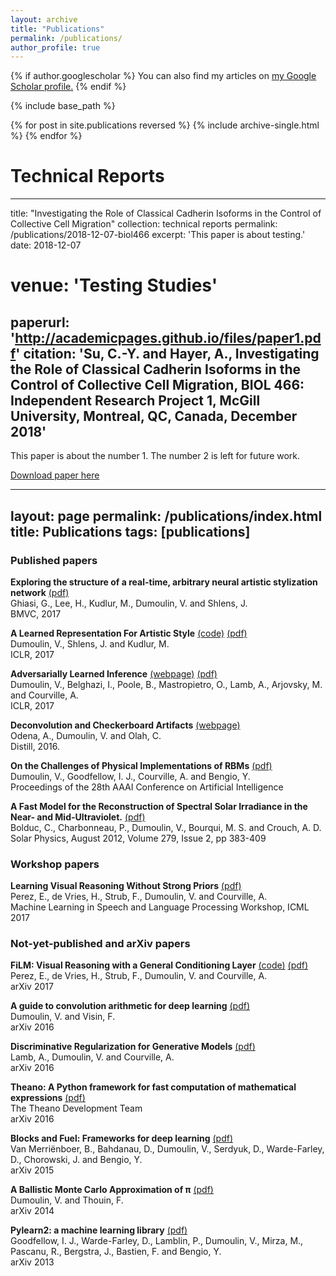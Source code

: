 ```yaml
---
layout: archive
title: "Publications"
permalink: /publications/
author_profile: true
---
```


{% if author.googlescholar %}
  You can also find my articles on <u><a href="{{author.googlescholar}}">my Google Scholar profile</a>.</u>
{% endif %}

{% include base_path %}

{% for post in site.publications reversed %}
  {% include archive-single.html %}
{% endfor %}


# Technical Reports
---
title: "Investigating the Role of Classical Cadherin Isoforms in the Control of Collective Cell Migration"
collection: technical reports
permalink: /publications/2018-12-07-biol466
excerpt: 'This paper is about testing.'
date: 2018-12-07
# venue: 'Testing Studies'
paperurl: 'http://academicpages.github.io/files/paper1.pdf'
citation: 'Su, C.-Y. and Hayer, A., Investigating the Role of Classical Cadherin Isoforms in the Control of Collective Cell Migration, BIOL 466: Independent Research Project 1, McGill University, Montreal, QC, Canada, December 2018'
---
This paper is about the number 1. The number 2 is left for future work.

[Download paper here](http://chenyangsu.github.io/files/paper1.pdf)


---
layout: page
permalink: /publications/index.html
title: Publications
tags: [publications]
---

### Published papers

**Exploring the structure of a real-time, arbitrary neural artistic stylization network**
[(pdf)](https://arxiv.org/pdf/1705.06830.pdf)  
Ghiasi, G., Lee, H., Kudlur, M., Dumoulin, V. and Shlens, J.  
BMVC, 2017

**A Learned Representation For Artistic Style**
[(code)](https://github.com/tensorflow/magenta/tree/master/magenta/models/image_stylization)
[(pdf)](https://arxiv.org/pdf/1610.07629.pdf)  
Dumoulin, V., Shlens, J. and Kudlur, M.  
ICLR, 2017

**Adversarially Learned Inference**
[(webpage)](https://ishmaelbelghazi.github.io/ALI)
[(pdf)](https://arxiv.org/pdf/1606.00704.pdf)  
Dumoulin, V., Belghazi, I., Poole, B., Mastropietro, O., Lamb, A., Arjovsky, M.
and Courville, A.  
ICLR, 2017

**Deconvolution and Checkerboard Artifacts**
[(webpage)](http://distill.pub/2016/deconv-checkerboard/)  
Odena, A., Dumoulin, V. and Olah, C.  
Distill, 2016.

**On the Challenges of Physical Implementations of RBMs**
[(pdf)](http://www.aaai.org/ocs/index.php/AAAI/AAAI14/paper/view/8608/8559)  
Dumoulin, V., Goodfellow, I. J., Courville, A. and Bengio, Y.  
Proceedings of the 28th AAAI Conference on Artificial Intelligence

**A Fast Model for the Reconstruction of Spectral Solar Irradiance in the Near-
and Mid-Ultraviolet.** [(pdf)](http://link.springer.com/content/pdf/10.1007%2Fs11207-012-0019-4.pdf)  
Bolduc, C.,  Charbonneau, P., Dumoulin, V., Bourqui, M. S. and Crouch, A. D.  
Solar Physics, August 2012, Volume 279, Issue 2, pp 383-409

### Workshop papers

**Learning Visual Reasoning Without Strong Priors**
[(pdf)](https://arxiv.org/pdf/1707.03017.pdf)  
Perez, E., de Vries, H., Strub, F., Dumoulin, V. and Courville, A.  
Machine Learning in Speech and Language Processing Workshop, ICML 2017

### Not-yet-published and arXiv papers

**FiLM: Visual Reasoning with a General Conditioning Layer**
[(code)](https://github.com/ethanjperez/film)
[(pdf)](https://arxiv.org/pdf/1709.07871.pdf)  
Perez, E., de Vries, H., Strub, F., Dumoulin, V. and Courville, A.  
arXiv 2017

**A guide to convolution arithmetic for deep learning** [(pdf)](https://arxiv.org/pdf/1603.07285.pdf)  
Dumoulin, V. and Visin, F.  
arXiv 2016

**Discriminative Regularization for Generative Models** [(pdf)](https://arxiv.org/pdf/1602.03220.pdf)  
Lamb, A., Dumoulin, V. and Courville, A.  
arXiv 2016

**Theano: A Python framework for fast computation of mathematical expressions**
[(pdf)](https://arxiv.org/pdf/1605.02688.pdf)  
The Theano Development Team  
arXiv 2016

**Blocks and Fuel: Frameworks for deep learning** [(pdf)](https://arxiv.org/pdf/1506.00619.pdf)  
Van Merriënboer, B., Bahdanau, D., Dumoulin, V., Serdyuk, D., Warde-Farley, D.,
Chorowski, J. and Bengio, Y.  
arXiv 2015

**A Ballistic Monte Carlo Approximation of π** [(pdf)](https://arxiv.org/pdf/1404.1499.pdf)  
Dumoulin, V. and Thouin, F.  
arXiv 2014

**Pylearn2: a machine learning library** [(pdf)](https://arxiv.org/pdf/1308.4214v1.pdf)  
Goodfellow, I. J., Warde-Farley, D., Lamblin, P., Dumoulin, V., Mirza, M.,
Pascanu, R., Bergstra, J., Bastien, F. and Bengio, Y.  
arXiv 2013

